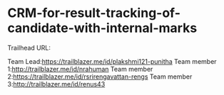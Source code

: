 # CRM-for-result-tracking-of-candidate-with-internal-marks

Trailhead URL:

Team Lead:https://trailblazer.me/id/plakshmi121-punitha
Team member 1:http://trailblazer.me/id/nrahuman
Team member 2:https://trailblazer.me/id/rsrirengavattan-rengs
Team member 3:http://trailblazer.me/id/renus43
